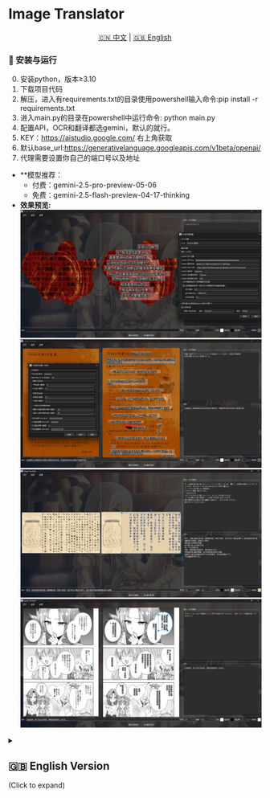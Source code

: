 # Image Translator

<!-- Language Switcher -->
<p align="center">
  <a href="#chinese-version">🇨🇳 中文</a> | <a href="#english-version">🇬🇧 English</a>
</p>

<!-- Chinese Version (Default) -->
<a name="chinese-version"></a>

### 🚀 安装与运行 

0.  安装python，版本≥3.10
1.  下载项目代码
2.  解压，进入有requirements.txt的目录使用powershell输入命令:pip install -r requirements.txt
4.  进入main.py的目录在powershell中运行命令: python main.py
5.  配置API，OCR和翻译都选gemini，默认的就行。
6.  KEY：https://aistudio.google.com/ 右上角获取
7.  默认base_url:https://generativelanguage.googleapis.com/v1beta/openai/
8.  代理需要设置你自己的端口号以及地址
*   **模型推荐：
    *   付费：gemini-2.5-pro-preview-05-06
    *   免费：gemini-2.5-flash-preview-04-17-thinking
*   **效果预览:**
    ![示例图片 4](sample/4.png)
    ![示例图片 3](sample/3.png)
    ![示例图片 2](sample/2.png)
    ![示例图片 1](sample/1.png)



<!-- English Version (Collapsible) -->
<a name="english-version"></a>
<details>
<summary><h2>🇬🇧 English Version</h2> (Click to expand)</summary>

<br>

Image Translator is a desktop application built with PyQt6, designed to facilitate the optical character recognition (OCR) and translation of text embedded within images. It provides an interactive environment for users to load images, process them using various AI-powered services, and meticulously edit the resulting translated text overlays.

*   **Sample Images:**
    ![Sample Image 4](sample/4.png)
    ![Sample Image 3](sample/3.png)
    ![Sample Image 2](sample/2.png)
    ![Sample Image 1](sample/1.png)

---

### ✨ Key Features:

*   **Flexible Image Loading:**
    *   Load single images for detailed, interactive translation.
    *   Batch process multiple images for efficient bulk translation and export.
*   **Advanced OCR Capabilities:**
    *   **Primary OCR with Gemini:** Utilizes Google's Gemini model (via its OpenAI-compatible API) for integrated multi-modal OCR and translation, or as a standalone OCR step.
    *   **Fallback OCR Options:**
        *   Google Cloud Vision API.
        *   Local PaddleOCR (supports multiple languages, including Japanese).
    *   Users can select their preferred primary and fallback OCR providers.
*   **Versatile Translation Services:**
    *   **Primary Translation with Gemini:** Leverages Gemini for text translation, either as part of the multi-modal OCR process or as a separate step for text extracted by other OCR engines.
    *   **Fallback Translation with Local LLM:** Supports translation via a local Large Language Model API (e.g., compatible with Sakura, Llama.cpp server endpoints).
    *   Provider preferences are configurable.
*   **Interactive Text Block Manipulation:**
    *   **Visual Editing:** Directly on a preview of the image, users can:
        *   **Select** individual text blocks.
        *   **Move** text blocks to new positions.
        *   **Resize** the bounding box of text blocks.
        *   **Rotate** text blocks to any angle.
    *   **Content Editing:**
        *   Edit translated text via a dedicated detail panel or an in-place dialog.
        *   View original (OCR'd) text alongside the translation.
    *   **Add/Delete Blocks:** Create new text blocks manually or delete existing ones.
*   **Comprehensive Text Styling:**
    *   **Font Customization:** Choose system fonts or provide font file paths.
    *   **Font Size:** Set a fixed font size or allow dynamic sizing based on LLM suggestions.
    *   **Colors:** Customize main text color, outline color, and text background color (all with RGBA support).
    *   **Outline:** Control the thickness of the text outline.
    *   **Spacing:** Adjust horizontal character/line spacing and vertical character/column spacing.
    *   **Orientation & Alignment:** Set text orientation (horizontal, vertical LTR/RTL) and alignment (left, center, right) per block.
*   **Configuration and Customization:**
    *   **API & Proxy Settings:** Dedicated dialog to manage API keys (Gemini, Google), provider choices, model names, timeouts, and HTTP/HTTPS proxy settings.
    *   **Glossary Management:** Create, import, and export a glossary for consistent terminology when using the local LLM translator.
    *   **UI Personalization:** Change the main window's background image and application icon.
    *   All settings are persisted in a `config.ini` file.
*   **User Experience:**
    *   **Graphical User Interface:** Built with PyQt6 for a responsive desktop experience.
    *   **Progress Indication:** Visual feedback with progress bars and status messages for long-running operations (image processing, batch translation).
    *   **Cancellable Operations:** Ability to cancel ongoing single or batch processing tasks.
    *   **Export Functionality:** Save the final image with all translated and styled text blocks rendered onto it.

---

### 🛠️ Tech Stack (Optional)

*   Python 3.x
*   PyQt6
*   Google Gemini API
*   Google Cloud Vision API (Optional)
*   PaddleOCR (Optional)
*   Local LLM API (Optional)

---

### 🚀 Installation & Usage (Optional)

[Provide English installation and usage instructions here]

Example:
1.  Clone the repository: `git clone https://your-repo-url.git`
2.  Navigate to the directory: `cd image-translator`
3.  Install dependencies: `pip install -r requirements.txt`
4.  Run the application: `python main.py`

---

### ⚙️ Configuration (Optional)

[Provide English configuration details here, e.g., how to set up API keys]

---

### 🤝 Contributing (Optional)

[Provide English contribution guidelines here]

---

### 📄 License (Optional)

[State your project license here, e.g., This project is licensed under the MIT License.]

</details>
